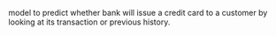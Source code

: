 model to predict whether  bank will issue a credit card to a customer by looking at its transaction or previous history.
